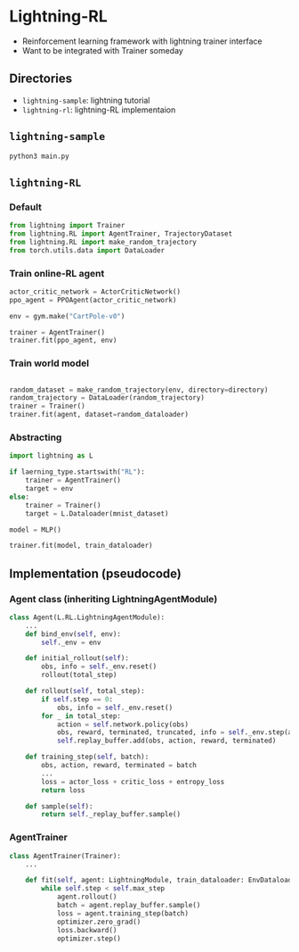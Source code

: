 # Lightning-RL
- Reinforcement learning framework with lightning trainer interface
- Want to be integrated with Trainer someday

## Directories
- `lightning-sample`: lightning tutorial
- `lightning-rl`: lightning-RL implementaion

## `lightning-sample`
```python
python3 main.py
```

## `lightning-RL`
### Default
```python
from lightning import Trainer
from lightning.RL import AgentTrainer, TrajectoryDataset
from lightning.RL import make_random_trajectory
from torch.utils.data import DataLoader
```

### Train online-RL agent
```python
actor_critic_network = ActorCriticNetwork()
ppo_agent = PPOAgent(actor_critic_network)

env = gym.make("CartPole-v0")

trainer = AgentTrainer()
trainer.fit(ppo_agent, env)
```

### Train world model
```python

random_dataset = make_random_trajectory(env, directory=directory)
random_trajectory = DataLoader(random_trajectory)
trainer = Trainer()
trainer.fit(agent, dataset=random_dataloader)
```

### Abstracting
```python
import lightning as L

if laerning_type.startswith("RL"):
    trainer = AgentTrainer()
    target = env
else:
    trainer = Trainer()
    target = L.Dataloader(mnist_dataset)

model = MLP()

trainer.fit(model, train_dataloader)
```

## Implementation (pseudocode)
### Agent class (inheriting LightningAgentModule)
```python
class Agent(L.RL.LightningAgentModule):
    ...
    def bind_env(self, env):
        self._env = env

    def initial_rollout(self):
        obs, info = self._env.reset()
        rollout(total_step)

    def rollout(self, total_step):
        if self.step == 0:
            obs, info = self._env.reset()
        for _ in total_step:
            action = self.network.policy(obs)
            obs, reward, terminated, truncated, info = self._env.step(action)
            self.replay_buffer.add(obs, action, reward, terminated)

    def training_step(self, batch):
        obs, action, reward, terminated = batch
        ...
        loss = actor_loss + critic_loss + entropy_loss
        return loss

    def sample(self):
        return self._replay_buffer.sample()
```

### AgentTrainer
```python
class AgentTrainer(Trainer):
    ...

    def fit(self, agent: LightningModule, train_dataloader: EnvDataloader):
        while self.step < self.max_step
            agent.rollout()
            batch = agent.replay_buffer.sample()
            loss = agent.training_step(batch)
            optimizer.zero_grad()
            loss.backward()
            optimizer.step()
```